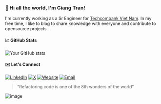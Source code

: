 ### 👋 Hi all the world, I'm Giang Tran!

I'm currently working as a Sr Engineer for [Techcombank Viet Nam](https://techcombank.com). In my free time, I like to blog to share knowledge with everyone and contribute to opensource projects.

#### 📈 GitHub Stats

![Your GitHub stats](https://github-readme-stats.vercel.app/api?username=hogidev&show_icons=true&theme=default)

#### ✉️ Let's Connect

[![LinkedIn](https://img.shields.io/badge/-linkedin-0A66C2?style=for-the-badge&logo=linkedin&logoColor=white)](https://www.linkedin.com/in/gnaigaliot)
[![X](https://img.shields.io/badge/-gnaigaliot-000000?style=for-the-badge&logo=x&logoColor=white)](https://x.com/gnaigaliot)
[![Website](https://img.shields.io/badge/-Website-14a800?style=for-the-badge&logo=google-chrome&logoColor=white)](https://yourwebsite.com)
[![Email](https://img.shields.io/badge/-Email-D14836?style=for-the-badge&logo=gmail&logoColor=white)](mailto:hoanggiang521999@gmail.com)

> "Refactoring code is one of the 8th wonders of the world"

![image](https://github.com/user-attachments/assets/9eecc132-9053-485d-bb73-fc32421deedf)
